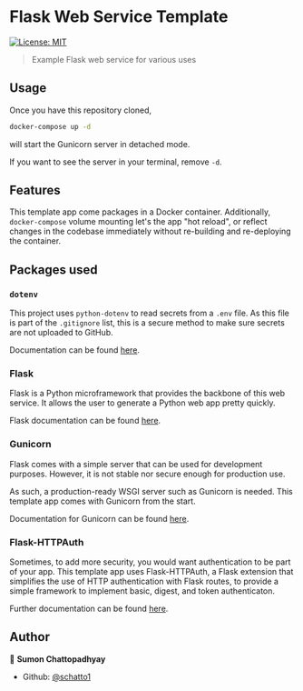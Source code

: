 # Flask Web Service Template
[![License: MIT](https://img.shields.io/badge/License-MIT-yellow.svg)](#)

> Example Flask web service for various uses

## Usage

Once you have this repository cloned,
```sh
docker-compose up -d
```
will start the Gunicorn server in detached mode.

If you want to see the server in your terminal, remove `-d`.

## Features

This template app come packages in a Docker container. Additionally, `docker-compose` volume mounting let's the app "hot reload", or reflect changes in the codebase immediately without re-building and re-deploying the container.

## Packages used

### `dotenv`

This project uses `python-dotenv` to read secrets from a `.env` file. As this file is part of the `.gitignore` list, this is a secure method to make sure secrets are not uploaded to GitHub. 

Documentation can be found [here](https://pypi.org/project/python-dotenv/).

### Flask

Flask is a Python microframework that provides the backbone of this web service. It allows the user to generate a Python web app pretty quickly.

Flask documentation can be found [here](https://flask.palletsprojects.com/).

### Gunicorn

Flask comes with a simple server that can be used for development purposes. However, it is not stable nor secure enough for production use.

As such, a production-ready WSGI server such as Gunicorn is needed. This template app comes with Gunicorn from the start.

Documentation for Gunicorn can be found [here](https://gunicorn.org/#docs).

### Flask-HTTPAuth

Sometimes, to add more security, you would want authentication to be part of your app. This template app uses Flask-HTTPAuth, a Flask extension that simplifies the use of HTTP authentication with Flask routes, to provide a simple framework to implement basic, digest, and token authenticaton.

Further documentation can be found [here](https://flask-httpauth.readthedocs.io/en/latest/).

## Author

👤 **Sumon Chattopadhyay**

* Github: [@schatto1](https://github.com/schatto1)